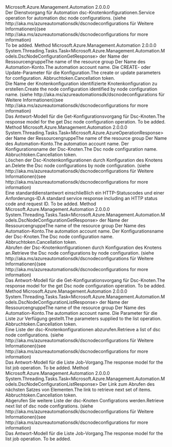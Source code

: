 <Type Name="IDscNodeConfigurationOperations" FullName="Microsoft.Azure.Management.Automation.IDscNodeConfigurationOperations">
  <TypeSignature Language="C#" Value="public interface IDscNodeConfigurationOperations" />
  <TypeSignature Language="ILAsm" Value=".class public interface auto ansi abstract IDscNodeConfigurationOperations" />
  <TypeSignature Language="DocId" Value="T:Microsoft.Azure.Management.Automation.IDscNodeConfigurationOperations" />
  <TypeSignature Language="VB.NET" Value="Public Interface IDscNodeConfigurationOperations" />
  <TypeSignature Language="F#" Value="type IDscNodeConfigurationOperations = interface" />
  <AssemblyInfo>
    <AssemblyName>Microsoft.Azure.Management.Automation</AssemblyName>
    <AssemblyVersion>2.0.0.0</AssemblyVersion>
  </AssemblyInfo>
  <Interfaces />
  <Docs>
    <summary>
            <span data-ttu-id="11a28-101">Der Dienstvorgang für Automation dsc-Knotenkonfigurationen.</span><span class="sxs-lookup"><span data-stu-id="11a28-101">Service operation for automation dsc node configurations.</span></span>  <span data-ttu-id="11a28-102">(siehe http://aka.ms/azureautomationsdk/dscnodeconfigurations für Weitere Informationen)</span><span class="sxs-lookup"><span data-stu-id="11a28-102">(see http://aka.ms/azureautomationsdk/dscnodeconfigurations for more information)</span></span>
            </summary>
    <remarks>To be added.</remarks>
  </Docs>
  <Members>
    <Member MemberName="CreateOrUpdateAsync">
      <MemberSignature Language="C#" Value="public System.Threading.Tasks.Task&lt;Microsoft.Azure.Management.Automation.Models.DscNodeConfigurationGetResponse&gt; CreateOrUpdateAsync (string resourceGroupName, string automationAccount, Microsoft.Azure.Management.Automation.Models.DscNodeConfigurationCreateOrUpdateParameters parameters, System.Threading.CancellationToken cancellationToken);" />
      <MemberSignature Language="ILAsm" Value=".method public hidebysig newslot virtual instance class System.Threading.Tasks.Task`1&lt;class Microsoft.Azure.Management.Automation.Models.DscNodeConfigurationGetResponse&gt; CreateOrUpdateAsync(string resourceGroupName, string automationAccount, class Microsoft.Azure.Management.Automation.Models.DscNodeConfigurationCreateOrUpdateParameters parameters, valuetype System.Threading.CancellationToken cancellationToken) cil managed" />
      <MemberSignature Language="DocId" Value="M:Microsoft.Azure.Management.Automation.IDscNodeConfigurationOperations.CreateOrUpdateAsync(System.String,System.String,Microsoft.Azure.Management.Automation.Models.DscNodeConfigurationCreateOrUpdateParameters,System.Threading.CancellationToken)" />
      <MemberSignature Language="F#" Value="abstract member CreateOrUpdateAsync : string * string * Microsoft.Azure.Management.Automation.Models.DscNodeConfigurationCreateOrUpdateParameters * System.Threading.CancellationToken -&gt; System.Threading.Tasks.Task&lt;Microsoft.Azure.Management.Automation.Models.DscNodeConfigurationGetResponse&gt;" Usage="iDscNodeConfigurationOperations.CreateOrUpdateAsync (resourceGroupName, automationAccount, parameters, cancellationToken)" />
      <MemberType>Method</MemberType>
      <AssemblyInfo>
        <AssemblyName>Microsoft.Azure.Management.Automation</AssemblyName>
        <AssemblyVersion>2.0.0.0</AssemblyVersion>
      </AssemblyInfo>
      <ReturnValue>
        <ReturnType>System.Threading.Tasks.Task&lt;Microsoft.Azure.Management.Automation.Models.DscNodeConfigurationGetResponse&gt;</ReturnType>
      </ReturnValue>
      <Parameters>
        <Parameter Name="resourceGroupName" Type="System.String" />
        <Parameter Name="automationAccount" Type="System.String" />
        <Parameter Name="parameters" Type="Microsoft.Azure.Management.Automation.Models.DscNodeConfigurationCreateOrUpdateParameters" />
        <Parameter Name="cancellationToken" Type="System.Threading.CancellationToken" />
      </Parameters>
      <Docs>
        <param name="resourceGroupName">
            <span data-ttu-id="11a28-103">der Name der Ressourcengruppe</span><span class="sxs-lookup"><span data-stu-id="11a28-103">The name of the resource group</span></span>
            </param>
        <param name="automationAccount">
            <span data-ttu-id="11a28-104">Der Name des Automation-Konto.</span><span class="sxs-lookup"><span data-stu-id="11a28-104">The automation account name.</span></span>
            </param>
        <param name="parameters">
            <span data-ttu-id="11a28-105">Die CREATE- oder Update-Parameter für die Konfiguration.</span><span class="sxs-lookup"><span data-stu-id="11a28-105">The create or update parameters for configuration.</span></span>
            </param>
        <param name="cancellationToken">
            <span data-ttu-id="11a28-106">Abbruchtoken.</span><span class="sxs-lookup"><span data-stu-id="11a28-106">Cancellation token.</span></span>
            </param>
        <summary>
            <span data-ttu-id="11a28-107">Die Name der Knotenkonfiguration identifizierte Knotenkonfiguration zu erstellen.</span><span class="sxs-lookup"><span data-stu-id="11a28-107">Create the node configuration identified by node configuration name.</span></span>  <span data-ttu-id="11a28-108">(siehe http://aka.ms/azureautomationsdk/dscnodeconfigurations für Weitere Informationen)</span><span class="sxs-lookup"><span data-stu-id="11a28-108">(see http://aka.ms/azureautomationsdk/dscnodeconfigurations for more information)</span></span>
            </summary>
        <returns>
            <span data-ttu-id="11a28-109">Das Antwort-Modell für die Get-Konfigurationsvorgang für Dsc-Knoten.</span><span class="sxs-lookup"><span data-stu-id="11a28-109">The response model for the get Dsc node configuration operation.</span></span>
            </returns>
        <remarks>To be added.</remarks>
      </Docs>
    </Member>
    <Member MemberName="DeleteAsync">
      <MemberSignature Language="C#" Value="public System.Threading.Tasks.Task&lt;Microsoft.Azure.AzureOperationResponse&gt; DeleteAsync (string resourceGroupName, string automationAccount, string nodeConfigurationName, System.Threading.CancellationToken cancellationToken);" />
      <MemberSignature Language="ILAsm" Value=".method public hidebysig newslot virtual instance class System.Threading.Tasks.Task`1&lt;class Microsoft.Azure.AzureOperationResponse&gt; DeleteAsync(string resourceGroupName, string automationAccount, string nodeConfigurationName, valuetype System.Threading.CancellationToken cancellationToken) cil managed" />
      <MemberSignature Language="DocId" Value="M:Microsoft.Azure.Management.Automation.IDscNodeConfigurationOperations.DeleteAsync(System.String,System.String,System.String,System.Threading.CancellationToken)" />
      <MemberSignature Language="F#" Value="abstract member DeleteAsync : string * string * string * System.Threading.CancellationToken -&gt; System.Threading.Tasks.Task&lt;Microsoft.Azure.AzureOperationResponse&gt;" Usage="iDscNodeConfigurationOperations.DeleteAsync (resourceGroupName, automationAccount, nodeConfigurationName, cancellationToken)" />
      <MemberType>Method</MemberType>
      <AssemblyInfo>
        <AssemblyName>Microsoft.Azure.Management.Automation</AssemblyName>
        <AssemblyVersion>2.0.0.0</AssemblyVersion>
      </AssemblyInfo>
      <ReturnValue>
        <ReturnType>System.Threading.Tasks.Task&lt;Microsoft.Azure.AzureOperationResponse&gt;</ReturnType>
      </ReturnValue>
      <Parameters>
        <Parameter Name="resourceGroupName" Type="System.String" />
        <Parameter Name="automationAccount" Type="System.String" />
        <Parameter Name="nodeConfigurationName" Type="System.String" />
        <Parameter Name="cancellationToken" Type="System.Threading.CancellationToken" />
      </Parameters>
      <Docs>
        <param name="resourceGroupName">
            <span data-ttu-id="11a28-110">der Name der Ressourcengruppe</span><span class="sxs-lookup"><span data-stu-id="11a28-110">The name of the resource group</span></span>
            </param>
        <param name="automationAccount">
            <span data-ttu-id="11a28-111">Der Name des Automation-Konto.</span><span class="sxs-lookup"><span data-stu-id="11a28-111">The automation account name.</span></span>
            </param>
        <param name="nodeConfigurationName">
            <span data-ttu-id="11a28-112">Der Konfigurationsname der Dsc-Knoten.</span><span class="sxs-lookup"><span data-stu-id="11a28-112">The Dsc node configuration name.</span></span>
            </param>
        <param name="cancellationToken">
            <span data-ttu-id="11a28-113">Abbruchtoken.</span><span class="sxs-lookup"><span data-stu-id="11a28-113">Cancellation token.</span></span>
            </param>
        <summary>
            <span data-ttu-id="11a28-114">Löschen der Dsc-Knotenkonfigurationen durch Konfiguration des Knotens an.</span><span class="sxs-lookup"><span data-stu-id="11a28-114">Delete the Dsc node configurations by node configuration.</span></span>  <span data-ttu-id="11a28-115">(siehe http://aka.ms/azureautomationsdk/dscnodeconfigurations für Weitere Informationen)</span><span class="sxs-lookup"><span data-stu-id="11a28-115">(see http://aka.ms/azureautomationsdk/dscnodeconfigurations for more information)</span></span>
            </summary>
        <returns>
            <span data-ttu-id="11a28-116">Eine standarddienstantwort einschließlich ein HTTP-Statuscodes und einer Anforderungs-ID.</span><span class="sxs-lookup"><span data-stu-id="11a28-116">A standard service response including an HTTP status code and request ID.</span></span>
            </returns>
        <remarks>To be added.</remarks>
      </Docs>
    </Member>
    <Member MemberName="GetAsync">
      <MemberSignature Language="C#" Value="public System.Threading.Tasks.Task&lt;Microsoft.Azure.Management.Automation.Models.DscNodeConfigurationGetResponse&gt; GetAsync (string resourceGroupName, string automationAccount, string nodeConfigurationName, System.Threading.CancellationToken cancellationToken);" />
      <MemberSignature Language="ILAsm" Value=".method public hidebysig newslot virtual instance class System.Threading.Tasks.Task`1&lt;class Microsoft.Azure.Management.Automation.Models.DscNodeConfigurationGetResponse&gt; GetAsync(string resourceGroupName, string automationAccount, string nodeConfigurationName, valuetype System.Threading.CancellationToken cancellationToken) cil managed" />
      <MemberSignature Language="DocId" Value="M:Microsoft.Azure.Management.Automation.IDscNodeConfigurationOperations.GetAsync(System.String,System.String,System.String,System.Threading.CancellationToken)" />
      <MemberSignature Language="F#" Value="abstract member GetAsync : string * string * string * System.Threading.CancellationToken -&gt; System.Threading.Tasks.Task&lt;Microsoft.Azure.Management.Automation.Models.DscNodeConfigurationGetResponse&gt;" Usage="iDscNodeConfigurationOperations.GetAsync (resourceGroupName, automationAccount, nodeConfigurationName, cancellationToken)" />
      <MemberType>Method</MemberType>
      <AssemblyInfo>
        <AssemblyName>Microsoft.Azure.Management.Automation</AssemblyName>
        <AssemblyVersion>2.0.0.0</AssemblyVersion>
      </AssemblyInfo>
      <ReturnValue>
        <ReturnType>System.Threading.Tasks.Task&lt;Microsoft.Azure.Management.Automation.Models.DscNodeConfigurationGetResponse&gt;</ReturnType>
      </ReturnValue>
      <Parameters>
        <Parameter Name="resourceGroupName" Type="System.String" />
        <Parameter Name="automationAccount" Type="System.String" />
        <Parameter Name="nodeConfigurationName" Type="System.String" />
        <Parameter Name="cancellationToken" Type="System.Threading.CancellationToken" />
      </Parameters>
      <Docs>
        <param name="resourceGroupName">
            <span data-ttu-id="11a28-117">der Name der Ressourcengruppe</span><span class="sxs-lookup"><span data-stu-id="11a28-117">The name of the resource group</span></span>
            </param>
        <param name="automationAccount">
            <span data-ttu-id="11a28-118">Der Name des Automation-Konto.</span><span class="sxs-lookup"><span data-stu-id="11a28-118">The automation account name.</span></span>
            </param>
        <param name="nodeConfigurationName">
            <span data-ttu-id="11a28-119">Der Konfigurationsname der Dsc-Knoten.</span><span class="sxs-lookup"><span data-stu-id="11a28-119">The Dsc node configuration name.</span></span>
            </param>
        <param name="cancellationToken">
            <span data-ttu-id="11a28-120">Abbruchtoken.</span><span class="sxs-lookup"><span data-stu-id="11a28-120">Cancellation token.</span></span>
            </param>
        <summary>
            <span data-ttu-id="11a28-121">Abrufen der Dsc-Knotenkonfigurationen durch Konfiguration des Knotens an.</span><span class="sxs-lookup"><span data-stu-id="11a28-121">Retrieve the Dsc node configurations by node configuration.</span></span>  <span data-ttu-id="11a28-122">(siehe http://aka.ms/azureautomationsdk/dscnodeconfigurations für Weitere Informationen)</span><span class="sxs-lookup"><span data-stu-id="11a28-122">(see http://aka.ms/azureautomationsdk/dscnodeconfigurations for more information)</span></span>
            </summary>
        <returns>
            <span data-ttu-id="11a28-123">Das Antwort-Modell für die Get-Konfigurationsvorgang für Dsc-Knoten.</span><span class="sxs-lookup"><span data-stu-id="11a28-123">The response model for the get Dsc node configuration operation.</span></span>
            </returns>
        <remarks>To be added.</remarks>
      </Docs>
    </Member>
    <Member MemberName="ListAsync">
      <MemberSignature Language="C#" Value="public System.Threading.Tasks.Task&lt;Microsoft.Azure.Management.Automation.Models.DscNodeConfigurationListResponse&gt; ListAsync (string resourceGroupName, string automationAccount, Microsoft.Azure.Management.Automation.Models.DscNodeConfigurationListParameters parameters, System.Threading.CancellationToken cancellationToken);" />
      <MemberSignature Language="ILAsm" Value=".method public hidebysig newslot virtual instance class System.Threading.Tasks.Task`1&lt;class Microsoft.Azure.Management.Automation.Models.DscNodeConfigurationListResponse&gt; ListAsync(string resourceGroupName, string automationAccount, class Microsoft.Azure.Management.Automation.Models.DscNodeConfigurationListParameters parameters, valuetype System.Threading.CancellationToken cancellationToken) cil managed" />
      <MemberSignature Language="DocId" Value="M:Microsoft.Azure.Management.Automation.IDscNodeConfigurationOperations.ListAsync(System.String,System.String,Microsoft.Azure.Management.Automation.Models.DscNodeConfigurationListParameters,System.Threading.CancellationToken)" />
      <MemberSignature Language="F#" Value="abstract member ListAsync : string * string * Microsoft.Azure.Management.Automation.Models.DscNodeConfigurationListParameters * System.Threading.CancellationToken -&gt; System.Threading.Tasks.Task&lt;Microsoft.Azure.Management.Automation.Models.DscNodeConfigurationListResponse&gt;" Usage="iDscNodeConfigurationOperations.ListAsync (resourceGroupName, automationAccount, parameters, cancellationToken)" />
      <MemberType>Method</MemberType>
      <AssemblyInfo>
        <AssemblyName>Microsoft.Azure.Management.Automation</AssemblyName>
        <AssemblyVersion>2.0.0.0</AssemblyVersion>
      </AssemblyInfo>
      <ReturnValue>
        <ReturnType>System.Threading.Tasks.Task&lt;Microsoft.Azure.Management.Automation.Models.DscNodeConfigurationListResponse&gt;</ReturnType>
      </ReturnValue>
      <Parameters>
        <Parameter Name="resourceGroupName" Type="System.String" />
        <Parameter Name="automationAccount" Type="System.String" />
        <Parameter Name="parameters" Type="Microsoft.Azure.Management.Automation.Models.DscNodeConfigurationListParameters" />
        <Parameter Name="cancellationToken" Type="System.Threading.CancellationToken" />
      </Parameters>
      <Docs>
        <param name="resourceGroupName">
            <span data-ttu-id="11a28-124">der Name der Ressourcengruppe</span><span class="sxs-lookup"><span data-stu-id="11a28-124">The name of the resource group</span></span>
            </param>
        <param name="automationAccount">
            <span data-ttu-id="11a28-125">Der Name des Automation-Konto.</span><span class="sxs-lookup"><span data-stu-id="11a28-125">The automation account name.</span></span>
            </param>
        <param name="parameters">
            <span data-ttu-id="11a28-126">Die Parameter für die Liste zur Verfügung gestellt.</span><span class="sxs-lookup"><span data-stu-id="11a28-126">The parameters supplied to the list operation.</span></span>
            </param>
        <param name="cancellationToken">
            <span data-ttu-id="11a28-127">Abbruchtoken.</span><span class="sxs-lookup"><span data-stu-id="11a28-127">Cancellation token.</span></span>
            </param>
        <summary>
            <span data-ttu-id="11a28-128">Eine Liste der dsc-Knotenkonfigurationen abzurufen.</span><span class="sxs-lookup"><span data-stu-id="11a28-128">Retrieve a list of dsc node configurations.</span></span>  <span data-ttu-id="11a28-129">(siehe http://aka.ms/azureautomationsdk/dscnodeconfigurations für Weitere Informationen)</span><span class="sxs-lookup"><span data-stu-id="11a28-129">(see http://aka.ms/azureautomationsdk/dscnodeconfigurations for more information)</span></span>
            </summary>
        <returns>
            <span data-ttu-id="11a28-130">Das Antwort-Modell für die Liste Job-Vorgang.</span><span class="sxs-lookup"><span data-stu-id="11a28-130">The response model for the list job operation.</span></span>
            </returns>
        <remarks>To be added.</remarks>
      </Docs>
    </Member>
    <Member MemberName="ListNextAsync">
      <MemberSignature Language="C#" Value="public System.Threading.Tasks.Task&lt;Microsoft.Azure.Management.Automation.Models.DscNodeConfigurationListResponse&gt; ListNextAsync (string nextLink, System.Threading.CancellationToken cancellationToken);" />
      <MemberSignature Language="ILAsm" Value=".method public hidebysig newslot virtual instance class System.Threading.Tasks.Task`1&lt;class Microsoft.Azure.Management.Automation.Models.DscNodeConfigurationListResponse&gt; ListNextAsync(string nextLink, valuetype System.Threading.CancellationToken cancellationToken) cil managed" />
      <MemberSignature Language="DocId" Value="M:Microsoft.Azure.Management.Automation.IDscNodeConfigurationOperations.ListNextAsync(System.String,System.Threading.CancellationToken)" />
      <MemberSignature Language="F#" Value="abstract member ListNextAsync : string * System.Threading.CancellationToken -&gt; System.Threading.Tasks.Task&lt;Microsoft.Azure.Management.Automation.Models.DscNodeConfigurationListResponse&gt;" Usage="iDscNodeConfigurationOperations.ListNextAsync (nextLink, cancellationToken)" />
      <MemberType>Method</MemberType>
      <AssemblyInfo>
        <AssemblyName>Microsoft.Azure.Management.Automation</AssemblyName>
        <AssemblyVersion>2.0.0.0</AssemblyVersion>
      </AssemblyInfo>
      <ReturnValue>
        <ReturnType>System.Threading.Tasks.Task&lt;Microsoft.Azure.Management.Automation.Models.DscNodeConfigurationListResponse&gt;</ReturnType>
      </ReturnValue>
      <Parameters>
        <Parameter Name="nextLink" Type="System.String" />
        <Parameter Name="cancellationToken" Type="System.Threading.CancellationToken" />
      </Parameters>
      <Docs>
        <param name="nextLink">
            <span data-ttu-id="11a28-131">Der Link zum Abrufen des nächsten Satzes von Elementen.</span><span class="sxs-lookup"><span data-stu-id="11a28-131">The link to retrieve next set of items.</span></span>
            </param>
        <param name="cancellationToken">
            <span data-ttu-id="11a28-132">Abbruchtoken.</span><span class="sxs-lookup"><span data-stu-id="11a28-132">Cancellation token.</span></span>
            </param>
        <summary>
            <span data-ttu-id="11a28-133">Abgerufen Sie weitere Liste der dsc-Knoten Configrations werden.</span><span class="sxs-lookup"><span data-stu-id="11a28-133">Retrieve next list of dsc node configrations.</span></span>  <span data-ttu-id="11a28-134">(siehe http://aka.ms/azureautomationsdk/dscnodeconfigurations für Weitere Informationen)</span><span class="sxs-lookup"><span data-stu-id="11a28-134">(see http://aka.ms/azureautomationsdk/dscnodeconfigurations for more information)</span></span>
            </summary>
        <returns>
            <span data-ttu-id="11a28-135">Das Antwort-Modell für die Liste Job-Vorgang.</span><span class="sxs-lookup"><span data-stu-id="11a28-135">The response model for the list job operation.</span></span>
            </returns>
        <remarks>To be added.</remarks>
      </Docs>
    </Member>
  </Members>
</Type>